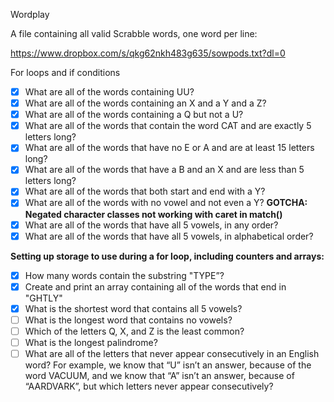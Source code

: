 
Wordplay

A file containing all valid Scrabble words, one word per line:

https://www.dropbox.com/s/qkg62nkh483g635/sowpods.txt?dl=0


For loops and if conditions

- [x] What are all of the words containing UU?
- [x] What are all of the words containing an X and a Y and a Z?
- [x] What are all of the words containing a Q but not a U?
- [x] What are all of the words that contain the word CAT and are exactly 5 letters long?
- [x] What are all of the words that have no E or A and are at least 15 letters long?
- [x] What are all of the words that have a B and an X and are less than 5 letters long?
- [x] What are all of the words that both start and end with a Y?
- [x] What are all of the words with no vowel and not even a Y? **GOTCHA: Negated character classes not working with caret in match()**
- [x] What are all of the words that have all 5 vowels, in any order?
- [x] What are all of the words that have all 5 vowels, in alphabetical order?

**Setting up storage to use during a for loop, including counters and arrays:**

- [x] How many words contain the substring "TYPE”?
- [x] Create and print an array containing all of the words that end in "GHTLY"
- [x] What is the shortest word that contains all 5 vowels?
- [ ] What is the longest word that contains no vowels?
- [ ] Which of the letters Q, X, and Z is the least common?
- [ ] What is the longest palindrome?
- [ ] What are all of the letters that never appear consecutively in an English word? For example, we know that “U” isn’t an answer, because of the word VACUUM, and we know that “A” isn’t an answer, because of “AARDVARK”, but which letters never appear consecutively?